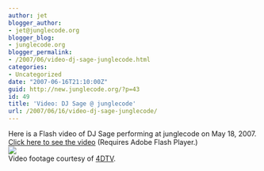```yaml
---
author: jet
blogger_author:
- jet@junglecode.org
blogger_blog:
- junglecode.org
blogger_permalink:
- /2007/06/video-dj-sage-junglecode.html
categories:
- Uncategorized
date: "2007-06-16T21:10:00Z"
guid: http://new.junglecode.org/?p=43
id: 49
title: 'Video: DJ Sage @ junglecode'
url: /2007/06/16/video-dj-sage-junglecode/
---
```


Here is a Flash video of DJ Sage performing at junglecode on May 18, 2007. [Click here to see the video](http://www.junglecode.org/videos/sage.html) (Requires Adobe Flash Player.)  
[![](http://www.junglecode.com/images/blog/sage_junglecode.jpg)](http://www.junglecode.org/videos/sage.html)  
Video footage courtesy of [4DTV](http://www.4dtv.tv).